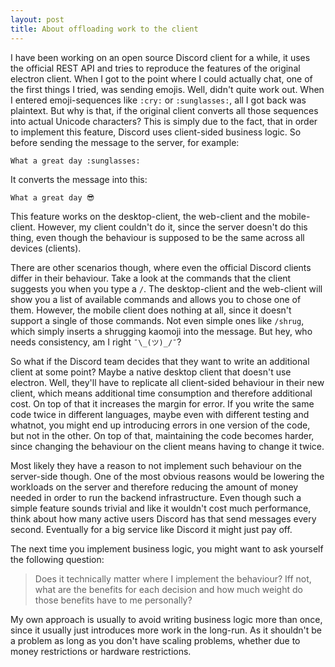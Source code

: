 ```yaml
---
layout: post
title: About offloading work to the client
---
```


I have been working on an open source Discord client for a while, it uses the
official REST API and tries to reproduce the features of the original electron
client. When I got to the point where I could actually chat, one of the first
things I tried, was sending emojis. Well, didn't quite work out. When I entered
emoji-sequences like `:cry:` or `:sunglasses:`, all I got back was plaintext.
But why is that, if the original client converts all those sequences into
actual Unicode characters? This is simply due to the fact, that in order to
implement this feature, Discord uses client-sided business logic. So before
sending the message to the server, for example:

```
What a great day :sunglasses:
```

It converts the message into this:

```
What a great day 😎
```

This feature works on the desktop-client, the web-client and the mobile-client.
However, my client couldn't do it, since the server doesn't do this thing, even
though the behaviour is supposed to be the same across all devices (clients).

There are other scenarios though, where even the official Discord clients
differ in their behaviour. Take a look at the commands that the client suggests
you when you type a `/`. The desktop-client and the web-client will show you a
list of available commands and allows you to chose one of them. However, the
mobile client does nothing at all, since it doesn't support a single of those
commands. Not even simple ones like `/shrug`, which simply inserts a shrugging
kaomoji into the message. But hey, who needs consistency, am I right
`¯\_(ツ)_/¯`?

So what if the Discord team decides that they want to write an additional
client at some point? Maybe a native desktop client that doesn't use electron.
Well, they'll have to replicate all client-sided behaviour in their new client,
which means additional time consumption and therefore additional cost. On top
of that it increases the margin for error. If you write the same code twice
in different languages, maybe even with different testing and whatnot, you
might end up introducing errors in one version of the code, but not in the
other. On top of that, maintaining the code becomes harder, since changing the
behaviour on the client means having to change it twice.

Most likely they have a reason to not implement such behaviour on the
server-side though. One of the most obvious reasons would be lowering the
workloads on the server and therefore reducing the amount of money needed in
order to run the backend infrastructure. Even though such a simple feature
sounds trivial and like it wouldn't cost much performance, think about how many
active users Discord has that send messages every second. Eventually for a big
service like Discord it might just pay off.

The next time you implement business logic, you might want to ask yourself the
following question:

>Does it technically matter where I implement the behaviour? Iff not, what are
>the benefits for each decision and how much weight do those benefits have to
>me personally?

My own approach is usually to avoid writing business logic more than once,
since it usually just introduces more work in the long-run. As it shouldn't be
a problem as long as you don't have scaling problems, whether due to money
restrictions or hardware restrictions.